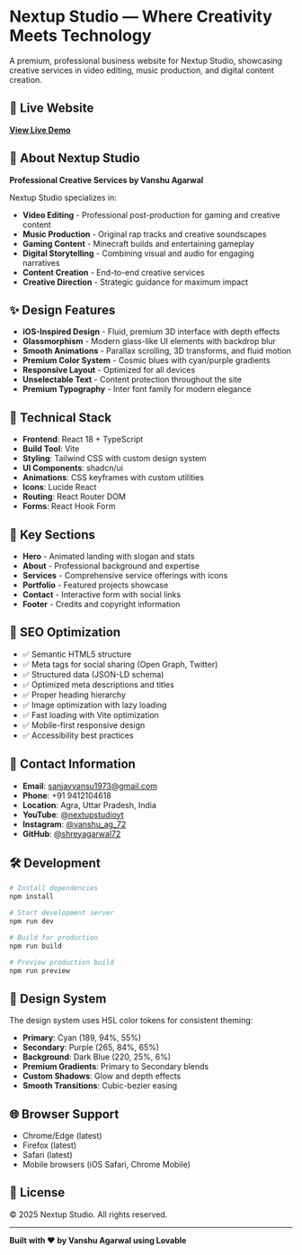 # Nextup Studio — Where Creativity Meets Technology

A premium, professional business website for Nextup Studio, showcasing creative services in video editing, music production, and digital content creation.

## 🌟 Live Website

**[View Live Demo](https://lovable.dev/projects/19d1f869-1040-4ac5-a13c-cdb2913fd23f)**

## 🎨 About Nextup Studio

**Professional Creative Services by Vanshu Agarwal**

Nextup Studio specializes in:
- **Video Editing** - Professional post-production for gaming and creative content
- **Music Production** - Original rap tracks and creative soundscapes  
- **Gaming Content** - Minecraft builds and entertaining gameplay
- **Digital Storytelling** - Combining visual and audio for engaging narratives
- **Content Creation** - End-to-end creative services
- **Creative Direction** - Strategic guidance for maximum impact

## ✨ Design Features

- **iOS-Inspired Design** - Fluid, premium 3D interface with depth effects
- **Glassmorphism** - Modern glass-like UI elements with backdrop blur
- **Smooth Animations** - Parallax scrolling, 3D transforms, and fluid motion
- **Premium Color System** - Cosmic blues with cyan/purple gradients
- **Responsive Layout** - Optimized for all devices
- **Unselectable Text** - Content protection throughout the site
- **Premium Typography** - Inter font family for modern elegance

## 🚀 Technical Stack

- **Frontend**: React 18 + TypeScript
- **Build Tool**: Vite
- **Styling**: Tailwind CSS with custom design system
- **UI Components**: shadcn/ui
- **Animations**: CSS keyframes with custom utilities
- **Icons**: Lucide React
- **Routing**: React Router DOM
- **Forms**: React Hook Form

## 📱 Key Sections

- **Hero** - Animated landing with slogan and stats
- **About** - Professional background and expertise
- **Services** - Comprehensive service offerings with icons
- **Portfolio** - Featured projects showcase
- **Contact** - Interactive form with social links
- **Footer** - Credits and copyright information

## 🎯 SEO Optimization

- ✅ Semantic HTML5 structure
- ✅ Meta tags for social sharing (Open Graph, Twitter)
- ✅ Structured data (JSON-LD schema)
- ✅ Optimized meta descriptions and titles
- ✅ Proper heading hierarchy
- ✅ Image optimization with lazy loading
- ✅ Fast loading with Vite optimization
- ✅ Mobile-first responsive design
- ✅ Accessibility best practices

## 📧 Contact Information

- **Email**: sanjayvansu1973@gmail.com
- **Phone**: +91 9412104618
- **Location**: Agra, Uttar Pradesh, India
- **YouTube**: [@nextupstudioyt](https://www.youtube.com/@nextupstudioyt)
- **Instagram**: [@vanshu_ag_72](https://instagram.com/vanshu_ag_72)
- **GitHub**: [@shreyagarwal72](https://github.com/shreyagarwal72)

## 🛠️ Development

```bash
# Install dependencies
npm install

# Start development server
npm run dev

# Build for production
npm run build

# Preview production build
npm run preview
```

## 🎨 Design System

The design system uses HSL color tokens for consistent theming:

- **Primary**: Cyan (189, 94%, 55%)
- **Secondary**: Purple (265, 84%, 65%)
- **Background**: Dark Blue (220, 25%, 6%)
- **Premium Gradients**: Primary to Secondary blends
- **Custom Shadows**: Glow and depth effects
- **Smooth Transitions**: Cubic-bezier easing

## 🌐 Browser Support

- Chrome/Edge (latest)
- Firefox (latest)
- Safari (latest)
- Mobile browsers (iOS Safari, Chrome Mobile)

## 📄 License

© 2025 Nextup Studio. All rights reserved.

---

**Built with ❤️ by Vanshu Agarwal using Lovable**
